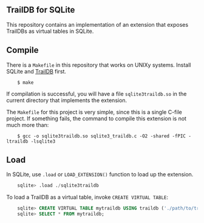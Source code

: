 TrailDB for SQLite
------------------

This repository contains an implementation of an extension that exposes
TrailDBs as virtual tables in SQLite.

Compile
-------

There is a `Makefile` in this repository that works on UNIXy systems. Install
SQLite and [TrailDB](https://traildb.io/) first.

```
    $ make
```

If compilation is successful, you will have a file `sqlite3traildb.so` in the
current directory that implements the extension.

The `Makefile` for this project is very simple, since this is a single C-file project. If something fails, the command to compile this extension is not much more than:

```
    $ gcc -o sqlite3traildb.so sqlite3_traildb.c -O2 -shared -fPIC -ltraildb -lsqlite3
```

Load
----

In SQLite, use `.load` or `LOAD_EXTENSION()` function to load up the extension.

```sql
    sqlite> .load ./sqlite3traildb
```

To load a TrailDB as a virtual table, invoke `CREATE VIRTUAL TABLE`:

```sql
    sqlite> CREATE VIRTUAL TABLE mytraildb USING traildb ('./path/to/traildb');
    sqlite> SELECT * FROM mytraildb;
```
